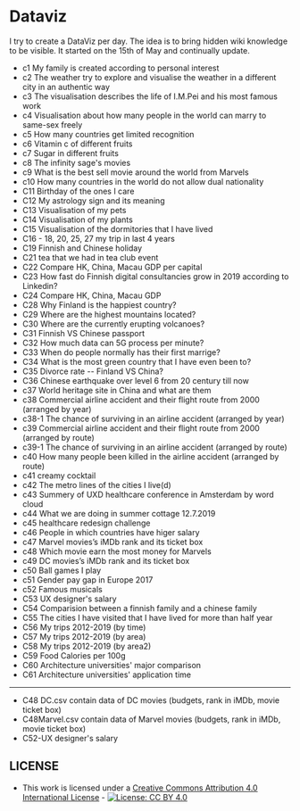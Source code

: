 # Dataviz
I try to create a DataViz per day. The idea is to bring hidden wiki knowledge to be visible. It started on the 15th of May and continually update.
- c1 My family is created according to personal interest
- c2 The weather try to explore and visualise the weather in a different city in an authentic way
- c3 The visualisation describes the life of I.M.Pei and his most famous work
- c4 Visualisation about how many people in the world can marry to same-sex freely
- c5 How many countries get limited recognition
- c6 Vitamin c of different fruits
- c7 Sugar in different fruits
- c8 The infinity sage's movies
- c9 What is the best sell movie around the world from Marvels
- c10 How many countries in the world do not allow dual nationality
- C11 Birthday of the ones I care
- C12 My astrology sign and its meaning
- C13 Visualisation of my pets
- C14 Visualisation of my plants
- C15 Visualisation of the dormitories that I have lived
- C16 - 18, 20, 25, 27 my trip in last 4 years
- C19 Finnish and Chinese holiday
- C21 tea that we had in tea club event
- C22 Compare HK, China, Macau GDP per capital
- C23 How fast do Finnish digital consultancies grow in 2019 according to Linkedin?
- C24 Compare HK, China, Macau GDP
- C28 Why Finland is the happiest country?
- C29 Where are the highest mountains located?
- C30 Where are the currently erupting volcanoes?
- C31 Finnish VS Chinese passport
- C32 How much data can 5G process per minute?
- C33 When do people normally has their first marrige?
- C34 What is the most green country that I have even been to?
- C35 Divorce rate -- Finland VS China?
- C36 Chinese earthquake over level 6 from 20 century till now
- c37 World heritage site in China and what are them
- c38 Commercial airline accident and their flight route from 2000 (arranged by year)
- c38-1 The chance of surviving in an airline accident (arranged by year)
- c39 Commercial airline accident and their flight route from 2000 (arranged by route)
- c39-1 The chance of surviving in an airline accident (arranged by route)
- c40 How many people been killed in the airline accident (arranged by route)
- c41 creamy cocktail
- c42 The metro lines of the cities I live(d)
- c43 Summery of UXD healthcare conference in Amsterdam by word cloud
- c44 What we are doing in summer cottage 12.7.2019
- c45 healthcare redesign challenge
- c46 People in which countries have higer salary
- c47 Marvel movies’s iMDb rank and its ticket box
- c48 Which movie earn the most money for Marvels
- c49 DC movies’s iMDb rank and its ticket box
- c50 Ball games I play
- c51 Gender pay gap in Europe 2017
- c52 Famous musicals
- C53 UX designer's salary
- C54 Comparision between a finnish family and a chinese family
- C55 The cities I have visited that I have lived for more than half year
- C56 My trips 2012-2019 (by time)
- C57 My trips 2012-2019 (by area)
- C58 My trips 2012-2019 (by area2)
- C59 Food Calories per 100g
- C60 Architecture universities' major comparison
- C61 Architecture universities' application time
--------

- C48 DC.csv contain data of DC movies (budgets, rank in iMDb, movie ticket box)
- C48Marvel.csv contain data of Marvel movies (budgets, rank in iMDb, movie ticket box)
- C52-UX designer's salary

## LICENSE

* This work is licensed under a [Creative Commons Attribution 4.0 International License](https://creativecommons.org/licenses/by/4.0/) - [![License: CC BY 4.0](https://licensebuttons.net/l/by/4.0/80x15.png)](https://creativecommons.org/licenses/by/4.0/)
